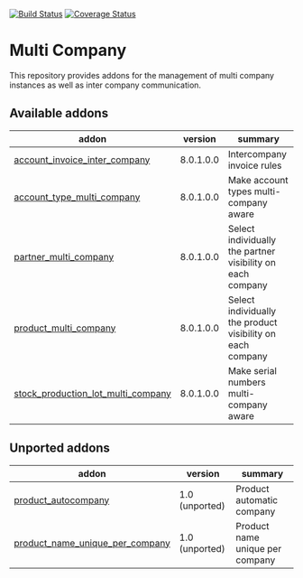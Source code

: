 [![Build Status](https://travis-ci.org/OCA/multi-company.svg?branch=8.0)](https://travis-ci.org/OCA/multi-company)
[![Coverage Status](https://coveralls.io/repos/OCA/multi-company/badge.png?branch=8.0)](https://coveralls.io/r/OCA/multi-company?branch=8.0)

Multi Company
=============

This repository provides addons for the management of multi company instances
as well as inter company communication.



[//]: # (addons)

Available addons
----------------
addon | version | summary
--- | --- | ---
[account_invoice_inter_company](account_invoice_inter_company/) | 8.0.1.0.0 | Intercompany invoice rules
[account_type_multi_company](account_type_multi_company/) | 8.0.1.0.0 | Make account types multi-company aware
[partner_multi_company](partner_multi_company/) | 8.0.1.0.0 | Select individually the partner visibility on each company
[product_multi_company](product_multi_company/) | 8.0.1.0.0 | Select individually the product visibility on each company
[stock_production_lot_multi_company](stock_production_lot_multi_company/) | 8.0.1.0.0 | Make serial numbers multi-company aware


Unported addons
---------------
addon | version | summary
--- | --- | ---
[product_autocompany](product_autocompany/) | 1.0 (unported) | Product automatic company
[product_name_unique_per_company](product_name_unique_per_company/) | 1.0 (unported) | Product name unique per company

[//]: # (end addons)
